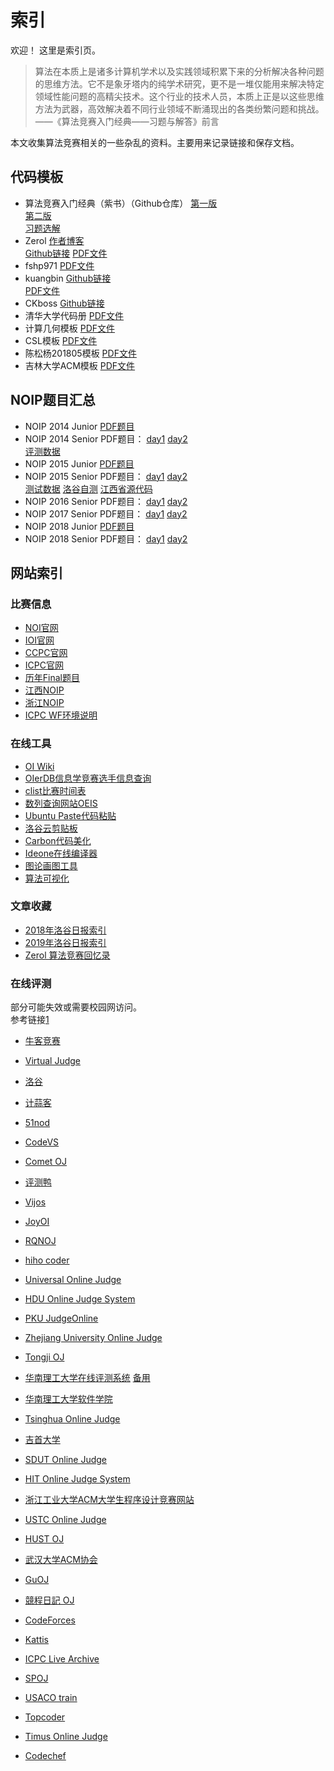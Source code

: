 # 索引
欢迎！
这里是索引页。

> 算法在本质上是诸多计算机学术以及实践领域积累下来的分析解决各种问题的思维方法。它不是象牙塔内的纯学术研究，更不是一堆仅能用来解决特定领域性能问题的高精尖技术。这个行业的技术人员，本质上正是以这些思维方法为武器，高效解决着不同行业领域不断涌现出的各类纷繁问题和挑战。  
> ——《算法竞赛入门经典——习题与解答》前言

本文收集算法竞赛相关的一些杂乱的资料。主要用来记录链接和保存文档。  


## 代码模板
* 算法竞赛入门经典（紫书）（Github仓库）
[第一版](https://github.com/sukhoeing/aoapc-book/)  
[第二版](https://github.com/aoapc-book/aoapc-bac2nd)  
[习题选解 ](https://github.com/sukhoeing/aoapc-bac2nd-keys)
* Zerol 
[作者博客](https://zerol.me/)  
[Github链接](https://github.com/zerolfx/template) 
[PDF文件](../模板/Zerol%20Standard%20Code%20Library.pdf)
* fshp971 
[PDF文件](../模板/fshp971%20ACM常用算法模板.pdf)
* kuangbin
[Github链接](https://github.com/kuangbin/ACM-ICPC/blob/master/kuangbin的ACM模板（新）.pdf)  
[PDF文件](../模板/kuangbin的ACM模板（新）.pdf)
* CKboss
[Github链接](https://github.com/CKboss/MyAcmTemplate)  
* 清华大学代码册
[PDF文件](../模板/ACM清华大学代码册.pdf)
* 计算几何模板
[PDF文件](../模板/计算几何模版-916852-0425.pdf)
* CSL模板
[PDF文件](../模板/CSL_ACM模板.pdf)
* 陈松杨201805模板
[PDF文件](../模板/陈松杨201805模板.pdf)
* 吉林大学ACM模板
[PDF文件](../模板/ACM算法模板(吉林大学).pdf)

## NOIP题目汇总

* NOIP 2014 Junior 
[PDF题目](NOIP2014_Junior.pdf)
* NOIP 2014 Senior
PDF题目：
[day1](NOIP2014_day1.pdf)
[day2](NOIP2014_day2.pdf)  
[评测数据](http://www.noi.cn/RequireFile.do?fid=32f6aBnj)
* NOIP 2015 Junior
[PDF题目](NOIP2015_Junior.pdf)
* NOIP 2015 Senior
PDF题目：
[day1](NOIP2015_day1.pdf)
[day2](NOIP2015_day2.pdf)  
[测试数据](http://www.noi.cn/RequireFile.do?fid=7e33tBDb)
[洛谷自测](https://www.luogu.org/contest/302)
[江西省源代码](http://jiangxi.xiaoxiaotong.org/FileNotice/Detail?lnArticleID=31646)
* NOIP 2016 Senior
PDF题目：
[day1](NOIP2016_day1.pdf)
[day2](NOIP2016_day2.pdf)
* NOIP 2017 Senior
PDF题目：
[day1](NOIP2017_day1.pdf)
[day2](NOIP2017_day2.pdf)
* NOIP 2018 Junior
[PDF题目](NOIP2018_Junior.pdf)
* NOIP 2018 Senior
PDF题目：
[day1](NOIP2018_day1.pdf)
[day2](NOIP2018_day2.pdf)


## 网站索引
### 比赛信息
* [NOI官网](http://www.noi.cn/) 
* [IOI官网](https://ioinformatics.org/)
* [CCPC官网](https://ccpc.io/)  
* [ICPC官网](https://icpc.baylor.edu/) 
* [历年Final题目](https://icpc.baylor.edu/worldfinals/problems)
* [江西NOIP](http://jiangxi.xiaoxiaotong.org/)
* [浙江NOIP](http://zhejiang.xiaoxiaotong.org/)  
* [ICPC WF环境说明](https://icpc.baylor.edu/worldfinals/programming-environment)  

### 在线工具
* [OI Wiki](https://oi-wiki.org/)  
* [OIerDB信息学竞赛选手信息查询](http://bytew.net/OIer/index.html)  
* [clist比赛时间表](https://clist.by/)  
* [数列查询网站OEIS](https://oeis.org/)
* [Ubuntu Paste代码粘贴](https://paste.ubuntu.com/)  
* [洛谷云剪贴板](https://www.luogu.org/paste)  
* [Carbon代码美化](https://carbon.now.sh)  
* [Ideone在线编译器](https://ideone.com/)  
* [图论画图工具](https://csacademy.com/app/graph_editor/)
* [算法可视化](https://visualgo.net/en)

### 文章收藏
* [2018年洛谷日报索引](https://www.luogu.org/discuss/show/48491)
* [2019年洛谷日报索引](https://www.luogu.org/discuss/show/92685)
* [Zerol 算法竞赛回忆录 ](https://zerol.me/2019/03/16/recollection-of-algorithm-competition/#more)  


### 在线评测
部分可能失效或需要校园网访问。  
参考链接[1](https://www.cnblogs.com/6bing/p/3931281.html)  

* [牛客竞赛](https://ac.nowcoder.com/acm/home)
* [Virtual Judge](https://vjudge.net/)
* [洛谷](https://www.luogu.org/)
* [计蒜客](https://www.jisuanke.com/)
* [51nod](https://www.51nod.com/)
* [CodeVS](http://codevs.cn/)
* [Comet OJ](https://www.cometoj.com/contests)
* [评测鸭](https://duck.ac/)
* [Vijos](https://vijos.org/)
* [JoyOI](http://www.joyoi.cn/)
* [RQNOJ](http://www.rqnoj.cn/)
* [hiho coder](https://hihocoder.com/)
* [Universal Online Judge](http://uoj.ac/)
* [HDU Online Judge System](http://acm.hdu.edu.cn/)
* [PKU JudgeOnline](http://poj.org/)
* [Zhejiang University Online Judge](http://acm.zju.edu.cn/onlinejudge/)
* [Tongji OJ](https://acm.tongji.edu.cn/problemset.php)
* [华南理工大学在线评测系统](https://scut.online/) [备用](http://222.201.146.216/)
* [华南理工大学软件学院](http://110.64.92.219/)
* [Tsinghua Online Judge](https://dsa.cs.tsinghua.edu.cn/oj/index.shtml)
* [吉首大学](http://120.78.162.102/)
* [SDUT Online Judge ](http://acm.sdut.edu.cn/)
* [HIT Online Judge System](http://acm.hit.edu.cn/)
* [浙江工业大学ACM大学生程序设计竞赛网站](http://acm.zjut.edu.cn/)
* [USTC Online Judge](http://acm.ustc.edu.cn/ustcoj/)
* [HUST OJ](http://hustoj.com/oj/)
* [武汉大学ACM协会](http://acm.whu.edu.cn/)
* [GuOJ](https://guoj.icu/)

* [競程日記 OJ](https://oj.icpc.tw/)  

* [CodeForces](https://codeforces.com/)
* [Kattis](https://open.kattis.com/)
* [ICPC Live Archive](https://icpcarchive.ecs.baylor.edu/)
* [SPOJ](https://www.spoj.com/)
* [USACO train](https://train.usaco.org/usacogate)
* [Topcoder](https://www.topcoder.com/)
* [Timus Online Judge](http://acm.timus.ru/)
* [Codechef](https://www.codechef.com/)

